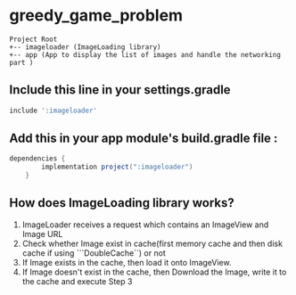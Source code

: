 # greedy_game_problem
```
Project Root
+-- imageloader (ImageLoading library)
+-- app (App to display the list of images and handle the networking part )
```
Include this line in your settings.gradle
----------------------------------------
```groovy
include ':imageloader'
```

Add this in your app module's build.gradle file :
--------------------------------------------------
```groovy
dependencies {
        implementation project(":imageloader")
    }
```

How does ImageLoading library works?
------------------------------------
1. ImageLoader receives a request which contains an ImageView and Image URL
2. Check whether Image exist in cache(first memory cache and then disk cache if using ```DoubleCache``) or not
3. If Image exists in the cache, then load it onto ImageView.
4. If Image doesn't exist in the cache, then Download the Image, write it to the cache and execute Step 3
